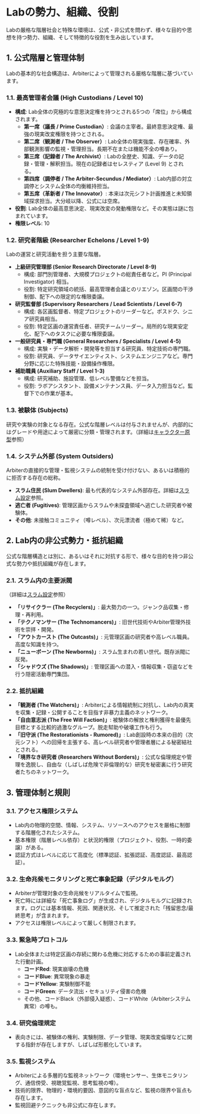 # Labの勢力、組織、役割

Labの厳格な階層社会と特殊な環境は、公式・非公式を問わず、様々な目的や思想を持つ勢力、組織、そして特徴的な役割を生み出しています。

## 1. 公式階層と管理体制

Labの基本的な社会構造は、Arbiterによって管理される厳格な階層に基づいています。

### 1.1. 最高管理者会議 (High Custodians / Level 10)

-   **構成**: Lab全体の究極的な意思決定権を持つとされる5つの「席位」から構成されます。
    -   **第一席（議長 / Prime Custodian）**: 会議の主宰者。最終意思決定権、最強の現実改変権限を持つとされる。
    -   **第二席（観測者 / The Observer）**: Lab全体の現実強度、存在確率、外部観測影響の監視・管理担当。長期不在または機能不全の噂あり。
    -   **第三席（記録者 / The Archivist）**: Labの全歴史、知識、データの記録・管理・解釈担当。現在の記録者はセレスティア (Level 9) とされる。
    -   **第四席（調停者 / The Arbiter-Secundus / Mediator）**: Lab内部の対立調停とシステム全体の均衡維持担当。
    -   **第五席（革新者 / The Innovator）**: 本来は次元シフト計画推進と未知領域探求担当。大分岐以降、公式には空席。
-   **役割**: Lab全体の最高意思決定、現実改変の発動権限など。その実態は謎に包まれています。
-   **権限レベル**: 10

### 1.2. 研究者階級 (Researcher Echelons / Level 1-9)

Labの運営と研究活動を担う主要な階層。

-   **上級研究管理部 (Senior Research Directorate / Level 8-9)**
    -   構成: 部門別管理者、大規模プロジェクトの総責任者など。PI (Principal Investigator) 相当。
    -   役割: 特定研究領域の統括、最高管理者会議とのリエゾン。区画間の干渉制御、配下への限定的な権限委譲。
-   **研究監督部 (Supervisory Researchers / Lead Scientists / Level 6-7)**
    -   構成: 各区画監督者、特定プロジェクトのリーダーなど。ポスドク、シニア研究員相当。
    -   役割: 特定区画の運営責任者、研究チームリーダー。局所的な現実安定化、配下へのタスクに必要な権限委譲。
-   **一般研究員・専門職 (General Researchers / Specialists / Level 4-5)**
    -   構成: 実験・データ解析・開発等を担当する研究員、特定技術の専門職。
    -   役割: 研究員、データサイエンティスト、システムエンジニアなど。専門分野に応じた特殊技能・設備操作権限。
-   **補助職員 (Auxiliary Staff / Level 1-3)**
    -   構成: 研究補助、施設管理、低レベル警備などを担当。
    -   役割: ラボアシスタント、設備メンテナンス員、データ入力担当など。監督下での作業が基本。

### 1.3. 被験体 (Subjects)

研究や実験の対象となる存在。公式な階層レベルは付与されませんが、内部的にはグレードや用途によって厳密に分類・管理されます。（詳細は[キャラクター原型](./../characters/archetypes.md#2-被験体)参照）

### 1.4. システム外部 (System Outsiders)

Arbiterの直接的な管理・監視システムの統制を受け付けない、あるいは積極的に拒否する存在の総称。

-   **スラム住民 (Slum Dwellers)**: 最も代表的なシステム外部存在。詳細は[スラム設定](./locations/slums.md)参照。
-   **逃亡者 (Fugitives)**: 管理区画からスラムや未探査領域へ逃亡した研究者や被験体。
-   **その他**: 未接触コミュニティ（噂レベル）、次元漂流者（極めて稀）など。

## 2. Lab内の非公式勢力・抵抗組織

公式な階層構造とは別に、あるいはそれに対抗する形で、様々な目的を持つ非公式な勢力や抵抗組織が存在します。

### 2.1. スラム内の主要派閥

（詳細は[スラム設定](./locations/slums.md#6-スラム内の主要派閥)参照）

-   **「リサイクラー (The Recyclers)」**: 最大勢力の一つ。ジャンク品収集・修理・再利用。
-   **「テクノマンサー (The Technomancers)」**: 旧世代技術やArbiter管理外技術を崇拝・開発。
-   **「アウトカースト (The Outcasts)」**: 元管理区画の研究者や高レベル職員。高度な知識を持つ。
-   **「ニューボーン (The Newborns)」**: スラム生まれの若い世代。既存派閥に反発。
-   **「シャドウズ (The Shadows)」**: 管理区画への潜入・情報収集・窃盗などを行う隠密活動専門集団。

### 2.2. 抵抗組織

-   **「観測者 (The Watchers)」**: Arbiterによる情報統制に対抗し、Lab内の真実を収集・記録・公開することを目指す非暴力主義のネットワーク。
-   **「自由意志派 (The Free Will Faction)」**: 被験体の解放と権利獲得を最優先目標とする比較的過激なグループ。脱走幇助や破壊工作も行う。
-   **「旧守派 (The Restorationists - Rumored)」**: Lab創設時の本来の目的（次元シフト）への回帰を主張する、高レベル研究者や管理者層による秘密結社とされる。
-   **「境界なき研究者 (Researchers Without Borders)」**: 公式な倫理規定や管理を逸脱し、自由な（しばしば危険で非倫理的な）研究を秘密裏に行う研究者たちのネットワーク。

## 3. 管理体制と規則

### 3.1. アクセス権限システム

-   Lab内の物理的空間、情報、システム、リソースへのアクセスを厳格に制御する階層化されたシステム。
-   基本権限（階層レベル依存）と状況的権限（プロジェクト、役割、一時的委譲）がある。
-   認証方式はレベルに応じて高度化（標準認証、拡張認証、高度認証、最高認証）。

### 3.2. 生命兆候モニタリングと死亡事象記録（デジタルモルグ）

-   Arbiterが管理対象の生命兆候をリアルタイムで監視。
-   死亡時には詳細な「死亡事象ログ」が生成され、デジタルモルグに記録されます。ログには基本情報、死因、関連状況、そして推定された「残留思念/最終思考」が含まれます。
-   アクセスは権限レベルによって厳しく制限されます。

### 3.3. 緊急時プロトコル

-   Lab全体または特定区画の存続に関わる危機に対応するための事前定義された行動計画。
    -   **コードRed**: 現実崩壊の危機
    -   **コードBlue**: 異常現象の暴走
    -   **コードYellow**: 実験制御不能
    -   **コードGreen**: データ流出・セキュリティ侵害の危機
    -   その他、コードBlack（外部侵入疑惑）、コードWhite（Arbiterシステム異常）の噂も。

### 3.4. 研究倫理規定

-   表向きには、被験体の権利、実験制限、データ管理、現実改変倫理などに関する指針が存在しますが、しばしば形骸化しています。

### 3.5. 監視システム

-   Arbiterによる多層的な監視ネットワーク（環境センサー、生体モニタリング、通信傍受、視聴覚監視、思考監視の噂）。
-   技術的限界、物理的・環境的要因、意図的な盲点など、監視の限界や盲点も存在します。
-   監視回避テクニックも非公式に存在します。 